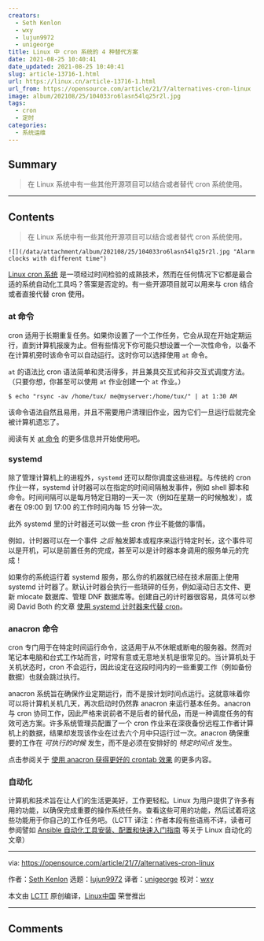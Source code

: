 ```yaml
---
creators:
  - Seth Kenlon
  - wxy
  - lujun9972
  - unigeorge
title: Linux 中 cron 系统的 4 种替代方案
date: 2021-08-25 10:40:41
date_updated: 2021-08-25 10:40:41
slug: article-13716-1.html
url: https://linux.cn/article-13716-1.html
url_from: https://opensource.com/article/21/7/alternatives-cron-linux
image: album/202108/25/104033ro6lasn54lq25r2l.jpg
tags:
  - cron
  - 定时
categories:
  - 系统运维
---
```


## Summary

> 在 Linux 系统中有一些其他开源项目可以结合或者替代 cron 系统使用。

***

<!-- more -->

## Contents

> 
> 在 Linux 系统中有一些其他开源项目可以结合或者替代 cron 系统使用。
> 
> 
> 

`![](/data/attachment/album/202108/25/104033ro6lasn54lq25r2l.jpg "Alarm clocks with different time")`

[Linux cron 系统](https://opensource.com/article/21/7/cron-linux) 是一项经过时间检验的成熟技术，然而在任何情况下它都是最合适的系统自动化工具吗？答案是否定的。有一些开源项目就可以用来与 cron 结合或者直接代替 cron 使用。

### at 命令

cron 适用于长期重复任务。如果你设置了一个工作任务，它会从现在开始定期运行，直到计算机报废为止。但有些情况下你可能只想设置一个一次性命令，以备不在计算机旁时该命令可以自动运行。这时你可以选择使用 `at` 命令。

`at` 的语法比 cron 语法简单和灵活得多，并且兼具交互式和非交互式调度方法。（只要你想，你甚至可以使用 `at` 作业创建一个 `at` 作业。）

```shell
$ echo "rsync -av /home/tux/ me@myserver:/home/tux/" | at 1:30 AM
```

该命令语法自然且易用，并且不需要用户清理旧作业，因为它们一旦运行后就完全被计算机遗忘了。

阅读有关 [at 命令](https://opensource.com/article/21/7/intro-command) 的更多信息并开始使用吧。

### systemd

除了管理计算机上的进程外，`systemd` 还可以帮你调度这些进程。与传统的 cron 作业一样，systemd 计时器可以在指定的时间间隔触发事件，例如 shell 脚本和命令。时间间隔可以是每月特定日期的一天一次（例如在星期一的时候触发），或者在 09:00 到 17:00 的工作时间内每 15 分钟一次。

此外 systemd 里的计时器还可以做一些 cron 作业不能做的事情。

例如，计时器可以在一个事件 *之后* 触发脚本或程序来运行特定时长，这个事件可以是开机，可以是前置任务的完成，甚至可以是计时器本身调用的服务单元的完成！

如果你的系统运行着 systemd 服务，那么你的机器就已经在技术层面上使用 systemd 计时器了。默认计时器会执行一些琐碎的任务，例如滚动日志文件、更新 mlocate 数据库、管理 DNF 数据库等。创建自己的计时器很容易，具体可以参阅 David Both 的文章 [使用 systemd 计时器来代替 cron](https://opensource.com/article/20/7/systemd-timers)。

### anacron 命令

cron 专门用于在特定时间运行命令，这适用于从不休眠或断电的服务器。然而对笔记本电脑和台式工作站而言，时常有意或无意地关机是很常见的。当计算机处于关机状态时，cron 不会运行，因此设定在这段时间内的一些重要工作（例如备份数据）也就会跳过执行。

anacron 系统旨在确保作业定期运行，而不是按计划时间点运行。这就意味着你可以将计算机关机几天，再次启动时仍然靠 anacron 来运行基本任务。anacron 与 cron 协同工作，因此严格来说前者不是后者的替代品，而是一种调度任务的有效可选方案。许多系统管理员配置了一个 cron 作业来在深夜备份远程工作者计算机上的数据，结果却发现该作业在过去六个月中只运行过一次。anacron 确保重要的工作在 *可执行的时候* 发生，而不是必须在安排好的 *特定时间点* 发生。

点击参阅关于 [使用 anacron 获得更好的 crontab 效果](https://opensource.com/article/21/2/linux-automation) 的更多内容。

### 自动化

计算机和技术旨在让人们的生活更美好，工作更轻松。Linux 为用户提供了许多有用的功能，以确保完成重要的操作系统任务。查看这些可用的功能，然后试着将这些功能用于你自己的工作任务吧。（LCTT 译注：作者本段有些语焉不详，读者可参阅譬如 [Ansible 自动化工具安装、配置和快速入门指南](https://linux.cn/article-13142-1.html) 等关于 Linux 自动化的文章）

---

via: <https://opensource.com/article/21/7/alternatives-cron-linux>

作者：[Seth Kenlon](https://opensource.com/users/seth) 选题：[lujun9972](https://github.com/lujun9972) 译者：[unigeorge](https://github.com/unigeorge) 校对：[wxy](https://github.com/wxy)

本文由 [LCTT](https://github.com/LCTT/TranslateProject) 原创编译，[Linux中国](https://linux.cn/) 荣誉推出

***

## Comments
